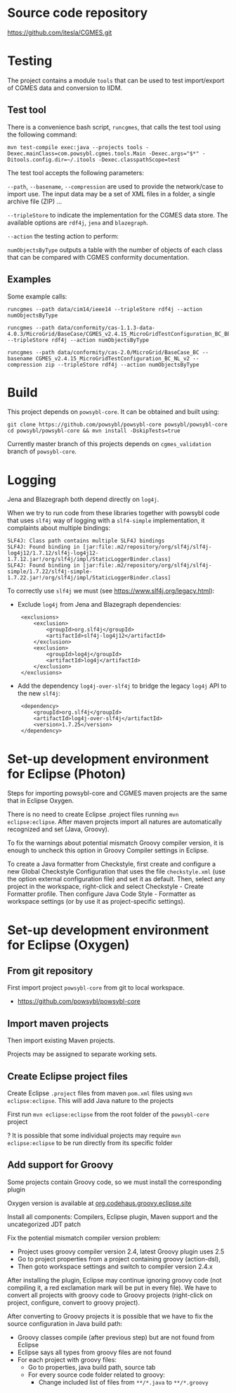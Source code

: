 
# Source code repository

https://github.com/itesla/CGMES.git

# Testing

The project contains a module `tools` that can be used to test import/export of CGMES data and conversion to IIDM.

## Test tool

There is a convenience bash script, `runcgmes`, that calls the test tool using the following command:

	mvn test-compile exec:java --projects tools -Dexec.mainClass=com.powsybl.cgmes.tools.Main -Dexec.args="$*" -Ditools.config.dir=~/.itools -Dexec.classpathScope=test

The test tool accepts the following parameters:

`--path`, `--basename`, `--compression` are used to provide the network/case to import use. The input data may be a set of XML files in a folder, a single archive file (ZIP) ...

`--tripleStore` to indicate the implementation for the CGMES data store. The available options are `rdf4j`, `jena` and `blazegraph`.

`--action` the testing action to perform:<br>

`numObjectsByType` outputs a table with the number of objects of each class that can be compared with CGMES conformity documentation.

## Examples

Some example calls:

	runcgmes --path data/cim14/ieee14 --tripleStore rdf4j --action numObjectsByType
	
	runcgmes --path data/conformity/cas-1.1.3-data-4.0.3/MicroGrid/BaseCase/CGMES_v2.4.15_MicroGridTestConfiguration_BC_BE_v2 --tripleStore rdf4j --action numObjectsByType
	
	runcgmes --path data/conformity/cas-2.0/MicroGrid/BaseCase_BC --basename CGMES_v2.4.15_MicroGridTestConfiguration_BC_NL_v2 --compression zip --tripleStore rdf4j --action numObjectsByType
	
# Build

This project depends on `powsybl-core`. It can be obtained and built using:

	git clone https://github.com/powsybl/powsybl-core powsybl/powsybl-core
	cd powsybl/powsybl-core && mvn install -DskipTests=true

Currently master branch of this projects depends on `cgmes_validation` branch of `powsybl-core`.

# Logging

Jena and Blazegraph both depend directly on `log4j`. 

When we try to run code from these libraries together with powsybl code that uses `slf4j` way of logging with a `slf4-simple` implementation, it complaints about multiple bindings:

	SLF4J: Class path contains multiple SLF4J bindings
	SLF4J: Found binding in [jar:file:.m2/repository/org/slf4j/slf4j-log4j12/1.7.12/slf4j-log4j12-1.7.12.jar!/org/slf4j/impl/StaticLoggerBinder.class]
	SLF4J: Found binding in [jar:file:.m2/repository/org/slf4j/slf4j-simple/1.7.22/slf4j-simple-1.7.22.jar!/org/slf4j/impl/StaticLoggerBinder.class]

To correctly use `slf4j` we must (see https://www.slf4j.org/legacy.html):

 - Exclude `log4j` from Jena and Blazegraph dependencies:

		<exclusions>
			<exclusion>
				<groupId>org.slf4j</groupId>
				<artifactId>slf4j-log4j12</artifactId>
			</exclusion>
			<exclusion>
				<groupId>log4j</groupId>
				<artifactId>log4j</artifactId>
			</exclusion>
		</exclusions>
			
 - Add the dependency `log4j-over-slf4j` to bridge the legacy `log4j` API to the new `slf4j`:
 
 		<dependency>
			<groupId>org.slf4j</groupId>
			<artifactId>log4j-over-slf4j</artifactId>
			<version>1.7.25</version>
		</dependency>
 

# Set-up development environment for Eclipse (Photon)

Steps for importing powsybl-core and CGMES maven projects are the same that in Eclipse Oxygen.

There is no need to create Eclipse .project files running `mvn eclipse:eclipse`. After maven projects import all natures are automatically recognized and set (Java, Groovy).

To fix the warnings about potential mismatch Groovy compiler version, it is enough to uncheck this option in Groovy Compiler settings in Eclipse.

To create a Java formatter from Checkstyle, first create and configure a new Global Checkstyle Configuration that uses the file `checkstyle.xml` (use the option external configuration file) and set it as default. Then, select any project in the workspace, right-click and select Checkstyle - Create Formatter profile. Then configure Java Code Style - Formatter as workspace settings (or by use it as project-specific settings).
 
# Set-up development environment for Eclipse (Oxygen)

## From git repository

First import project `powsybl-core` from git to local workspace.

- https://github.com/powsybl/powsybl-core

## Import maven projects

Then import existing Maven projects.

Projects may be assigned to separate working sets.

## Create Eclipse project files

Create Eclipse `.project` files from maven `pom.xml` files using `mvn eclipse:eclipse`. This will add Java nature to the projects

First run `mvn eclipse:eclipse` from the root folder of the `powsybl-core` project

? It is possible that some individual projects may require `mvn eclipse:eclipse` to be run directly from its specific folder

## Add support for Groovy
	
Some projects contain Groovy code, so we must install the corresponding plugin

Oxygen version is available at [org.codehaus.groovy.eclipse.site](http://dist.springsource.org/snapshot/GRECLIPSE/e4.7)

Install all components: Compilers, Eclipse plugin, Maven support and the uncategorized JDT patch

Fix the potential mismatch compiler version problem:

- Project uses groovy compiler version 2.4, latest Groovy plugin uses 2.5
- Go to project properties from a project containing groovy (action-dsl), 
- Then goto workspace settings and switch to compiler version 2.4.x

After installing the plugin, Eclipse may continue ignoring groovy code (not compiling it, a red exclamation mark will be put in every file). We have to convert all projects with groovy code to Groovy projects (right-click on project, configure, convert to groovy project).

After converting to Groovy projects it is possible that we have to fix the source configuration in Java build path:

- Groovy classes compile (after previous step) but are not found from Eclipse
- Eclipse says all types from groovy files are not found
- For each project with groovy files:
    - Go to properties, java build path, source tab
    - For every source code folder related to groovy:
        - Change included list of files from `**/*.java` to `**/*.groovy`
